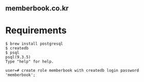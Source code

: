 memberbook.co.kr
---

# Requirements
```
$ brew install postgresql
$ createdb
$ psql
psql(9.3.5)
Type "help" for help.

user=# create role memberbook with createdb login password 'memberbook';
```
